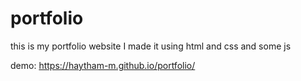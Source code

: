 # portfolio
this is my portfolio website I made it using html and css and some js

demo:
https://haytham-m.github.io/portfolio/
